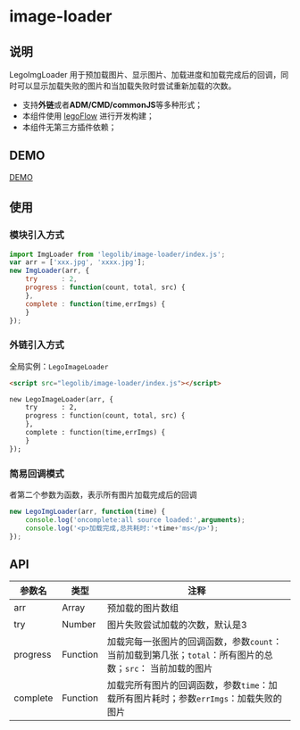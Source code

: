 # image-loader

## 说明
LegoImgLoader 用于预加载图片、显示图片、加载进度和加载完成后的回调，同时可以显示加载失败的图片和当加载失败时尝试重新加载的次数。
* 支持**外链**或者**ADM/CMD/commonJS**等多种形式；
* 本组件使用 [legoFlow](https://legoflow.com/) 进行开发构建；
* 本组件无第三方插件依赖；

## DEMO

[DEMO](https://legox.org/assets/legolib/image-loader/index.html)

## 使用

### 模块引入方式

```javascript
import ImgLoader from 'legolib/image-loader/index.js';
var arr = ['xxx.jpg', 'xxxx.jpg'];
new ImgLoader(arr, {
    try      : 2,
    progress : function(count, total, src) {
    },
    complete : function(time,errImgs) {
    }
});
```

### 外链引入方式

全局实例：`LegoImageLoader`

```html
<script src="legolib/image-loader/index.js"></script>

new LegoImageLoader(arr, {
    try      : 2,
    progress : function(count, total, src) {
    },
    complete : function(time,errImgs) {
    }
});
```


### 简易回调模式

者第二个参数为函数，表示所有图片加载完成后的回调

```javascript
new LegoImgLoader(arr, function(time) {
    console.log('oncomplete:all source loaded:',arguments);
    console.log('<p>加载完成,总共耗时:'+time+'ms</p>');
});
```

## API
|参数名|类型|注释|
|------|-----|-------|
|arr|Array|预加载的图片数组|
|try|Number|图片失败尝试加载的次数，默认是3|
|progress|Function|加载完每一张图片的回调函数，参数`count`：当前加载到第几张；`total`：所有图片的总数；`src`： 当前加载的图片|
|complete|Function|加载完所有图片的回调函数，参数`time`：加载所有图片耗时；参数`errImgs`：加载失败的图片|
